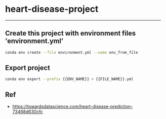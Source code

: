 # heart-disease-project
---

## Create this project with environment files 'environment.yml'
```bash
conda env create --file environment.yml --name env_from_file
```

## Export project
```bash
conda env export --prefix {{ENV_NAME}} > {{FILE_NAME}}.yml
```

## Ref
- https://towardsdatascience.com/heart-disease-prediction-73468d630cfc
